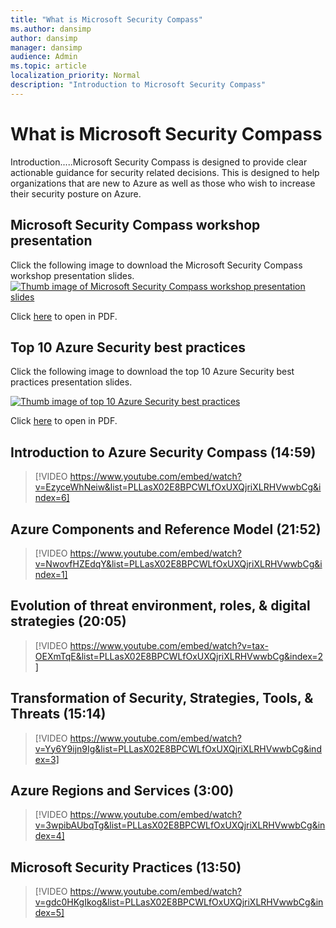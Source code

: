 ```yaml
---
title: "What is Microsoft Security Compass"
ms.author: dansimp
author: dansimp
manager: dansimp
audience: Admin
ms.topic: article
localization_priority: Normal
description: "Introduction to Microsoft Security Compass"
---
```


# What is Microsoft Security Compass

Introduction.....Microsoft Security Compass is designed to provide clear actionable guidance for security related decisions. This is designed to help organizations that are new to Azure as well as those who wish to increase their security posture on Azure.

## Microsoft Security Compass workshop presentation

Click the following image to download the Microsoft Security Compass workshop presentation slides.
[![Thumb image of Microsoft Security Compass workshop presentation slides](https://docs.microsoft.com/microsoft-365/downloads/security-compass-presentation-thumb.png)](https://docs.microsoft.com/microsoft-365/downloads/security-compass-presentation.pptx)

Click [here](https://docs.microsoft.com/microsoft-365/downloads/security-compass-presentation.pdf) to open in PDF.

## Top 10 Azure Security best practices
Click the following image to download the top 10 Azure Security best practices presentation slides.

[![Thumb image of top 10 Azure Security best practices](https://docs.microsoft.com/microsoft-365/downloads/top-10-azure-security-best-practices-thumb.png)](https://docs.microsoft.com/microsoft-365/downloads/top-10-azure-security-best-practices.pptx)

Click [here](https://docs.microsoft.com/microsoft-365/downloads/top-10-azure-security-best-practices.pdf) to open in PDF.

## Introduction to Azure Security Compass (14:59)

> [!VIDEO https://www.youtube.com/embed/watch?v=EzyceWhNeiw&list=PLLasX02E8BPCWLfOxUXQjriXLRHVwwbCg&index=6]

## Azure Components and Reference Model (21:52)

> [!VIDEO https://www.youtube.com/embed/watch?v=NwovfHZEdqY&list=PLLasX02E8BPCWLfOxUXQjriXLRHVwwbCg&index=1]

## Evolution of threat environment, roles, & digital strategies (20:05)

> [!VIDEO https://www.youtube.com/embed/watch?v=tax-OEXmTqE&list=PLLasX02E8BPCWLfOxUXQjriXLRHVwwbCg&index=2]


## Transformation of Security, Strategies, Tools, & Threats (15:14)

> [!VIDEO https://www.youtube.com/embed/watch?v=Yy6Y9ijn9Ig&list=PLLasX02E8BPCWLfOxUXQjriXLRHVwwbCg&index=3]


## Azure Regions and Services (3:00)

> [!VIDEO https://www.youtube.com/embed/watch?v=3wpibAUbqTg&list=PLLasX02E8BPCWLfOxUXQjriXLRHVwwbCg&index=4]


## Microsoft Security Practices (13:50)

> [!VIDEO https://www.youtube.com/embed/watch?v=gdc0HKgIkog&list=PLLasX02E8BPCWLfOxUXQjriXLRHVwwbCg&index=5]
